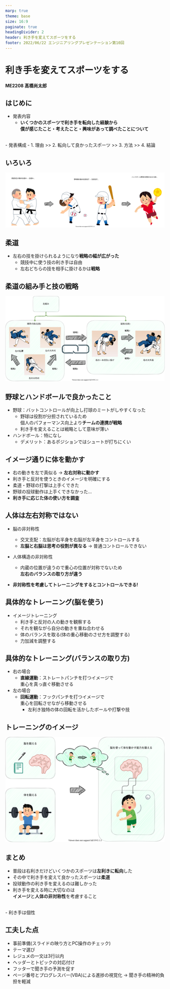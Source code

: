 ```yaml
---
marp: true
theme: base
size: 16:9
paginate: true
headingDivider: 2
header: 利き手を変えてスポーツをする
footer: 2022/06/22 エンジニアリングプレゼンテーション第10回
---
```



# 利き手を変えてスポーツをする
#### ME2208 髙橋尚太郎
<!--
_class: lead
_paginate: false
_header: ""
-->


## はじめに
<!--
_footer: "Next >> 1.理由"
-->
- 発表内容
  - **いくつかのスポーツで利き手を転向した経験から<br>僕が感じたこと・考えたこと・興味があって調べたことについて**
<br>
- 発表構成
  - 1. 理由 >> 2. 転向して良かったスポーツ >> 3. 方法 >> 4. 結論

## いろいろ
<!--
header: "**1.理由** >> 2.転向して良かったスポーツ >> 3.方法 >> 4.結論"
_footer: "Next >> 2.転向して良かったスポーツ"
-->
![w:1160](./img/change.svg)

## 柔道
<!--
header: "1.理由 >> **2.転向して良かったスポーツ** >> 3.方法 >> 4.結論"
_footer: "Next >> 柔道の組み手と技の戦略の図解説明"
-->
- 左右の技を掛けられるようになり**戦略の幅が広がった**
  - 競技中に使う技の利き手は自由
  - 左右どちらの技を相手に掛けるかは**戦略**

## 柔道の組み手と技の戦略
<!--
_footer: "Next >> 野球とハンドボールで良かったこと"
-->
<div align="center"><img src="./img/judo.svg" alt="img" title="judo"></div>

## 野球とハンドボールで良かったこと
<!--
_footer: "Next >> 3.方法"
-->
- 野球：バットコントロールが向上し打球のミートがしやすくなった
  - 野球は役割が分担されているため<br>個人のパフォーマンス向上より**チームの連携が戦略**
  - 利き手を変えることは戦略として意味が薄い
- ハンドボール：特になし
  - デメリット：あるポジションではシュートが打ちにくい

## イメージ通りに体を動かす
<!--
header: "1.理由 >> 2.転向して良かったスポーツ >> **3.方法** >> 4.結論"
_footer: "Next >> 上手くできなかった理由"
-->
- 右の動きを左で真似る → **左右対称に動かす**
- 利き手と反対を使うときのイメージを明確にする
- 柔道・野球の打撃は上手くできた
- 野球の投球動作は上手くできなかった... 
- **利き手に応じた体の使い方を調査**

## 人体は左右対称ではない
<!--
_footer: "Next >> 具体的なトレーニング 1/2"
-->
- 脳の非対称性
  - 交叉支配：左脳が右半身を右脳が左半身をコントロールする
  - **左脳と右脳は思考の役割が異なる** → 普通コントロールできない
- 人体構造の非対称性
  - 内蔵の位置が違うので重心の位置が対称でないため<br>**左右のバランスの取り方が違う**

- **非対称性を考慮してトレーニングをするとコントロールできる!**

## 具体的なトレーニング(脳を使う)
<!--
_footer: "Next >> 具体的なトレーニング 2/2"
-->
- イメージトレーニング
  - 利き手と反対の人の動きを観察する
  - それを観ながら自分の動きを重ね合わせる
  - 体のバランスを取る(体の重心移動のさせ方を調整する)
  - 力加減を調整する

## 具体的なトレーニング(バランスの取り方)
<!--
_footer: "Next >> トレーニングのイメージ"
-->
- 右の場合
  - **直線運動**：ストレートパンチを打つイメージで<br>重心を真っ直ぐ移動させる
- 左の場合
  - **回転運動**：フックパンチを打つイメージで<br>重心を回転させながら移動させる
    - 左利き独特の体の回転を活かしたボールや打撃や技

## トレーニングのイメージ
<!--
_footer: "Next >> 4.結論"
-->
<div align="center"><img src="./img/training.svg" alt="img" title="training"></div>



## まとめ
<!--
header: "1.理由 >> 2.転向して良かったスポーツ >> 3.方法 >> **4.結論**"
_footer: "Next >> 工夫した点"
-->
- 普段は右利きだけどいくつかのスポーツは**左利きに転向**した
- その中で利き手を変えて良かったスポーツは**柔道**
- 投球動作の利き手を変えるのは難しかった
- 利き手を変える時に大切なのは<br>**イメージ**と**人体の非対称性**を考慮すること
<br>
- 利き手は個性

## 工夫した点
<!--
header: ""
_footer: "最後のスライド"
-->
- 事前準備(スライドの映り方とPC操作のチェック)
- テーマ選び
- レジュメの一文は3行以内
- ヘッダーとトピックの対応付け
- フッターで聞き手の予測を促す
- ページ番号とプログレスバー(VBA)による進捗の視覚化 
→ 聞き手の精神的負担を軽減